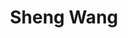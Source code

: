 ---
layout: page
title: Sheng Wang
description: PhD Student
img: /assets/img/shengwang.jpg
importance: 14
category: Current Students
redirect: https://forence1999.github.io
---